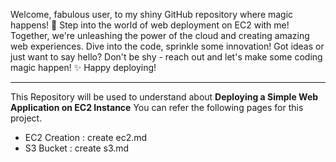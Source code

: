 Welcome, fabulous user, to my shiny GitHub repository where magic happens! 🎉 Step into the world of web deployment on EC2 with me! Together, we're unleashing the power of the cloud and creating amazing web experiences. Dive into the code, sprinkle some innovation! Got ideas or just want to say hello? Don't be shy - reach out and let's make some coding magic happen! ✨ Happy deploying!

<hr>

This Repository will be used to understand about <b>Deploying a Simple Web Application on EC2 Instance</b> You can refer the following pages for this project.

* EC2 Creation : create ec2.md
* S3 Bucket : create s3.md
